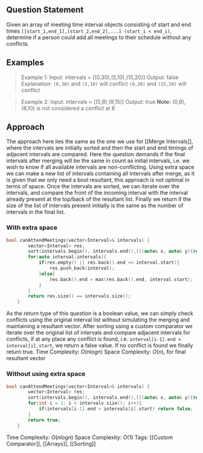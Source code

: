 ## Question Statement
Given an array of meeting time interval objects consisting of start and end times `[[start_1,end_1],[start_2,end_2],...] (start_i < end_i)`, determine if a person could add all meetings to their schedule without any conflicts.
## Examples
>Example 1:
>Input: intervals = [(0,30),(5,10),(15,20)]
>Output: false
>Explanation:
> `(0,30)` and `(5,10)` will conflict
>`(0,30)` and `(15,20)` will conflict

>Example 2:
>Input: intervals = [(5,8),(9,15)]
>Output: true
>**Note:**
>(0,8),(8,10) is not considered a conflict at 8
## Approach
The approach here lies the same as the one we use for [[Merge Intervals]], where the intervals are initially sorted and then the start and end timings of adjacent intervals are compared. Here the question demands if the final intervals after merging will be the same in count as initial intervals, i.e. we wish to know if all available intervals are non-conflicting. Using extra space we can make a new list of intervals containing all intervals after merge, as it is given that we only need a bool resultant, this approach is not optimal in terms of space. Once the intervals are sorted, we can iterate over the intervals, and compare the front of the incoming interval with the interval already present at the top/back of the resultant list. Finally we return if the size of the list of intervals present initially is the same as the number of intervals in the final list.
### With extra space
```cpp
bool canAttendMeetings(vector<Interval>& intervals) {
        vector<Interval> res;
        sort(intervals.begin(), intervals.end(),[](auto& x, auto& y){return x.start < y.start;});
        for(auto interval:intervals){
            if(res.empty() || res.back().end <= interval.start){
                res.push_back(interval);
            }else{
                res.back().end = max(res.back().end, interval.start);
            }
        }
        return res.size() == intervals.size();
    }
```
As the return type of this question is a boolean value, we can simply check conflicts using the original interval list without simulating the merging and maintaining a resultant vector. After sorting using a custom comparator we iterate over the original list of intervals and compare adjacent intervals for conflicts, if at any place any conflict is found, i.e. `interval[i-1].end > interval[i].start`, we return a false value. If no conflict is found we finally return true.
Time Complexity: $O(nlogn)$
Space Complexity: $O(n)$, for final resultant vector
### Without using extra space
```cpp
bool canAttendMeetings(vector<Interval>& intervals) {
        vector<Interval> res;
        sort(intervals.begin(), intervals.end(),[](auto& x, auto& y){return x.start < y.start;});
        for(int i = 1; i < intervals.size(); i++){
            if(intervals[i-1].end > intervals[i].start) return false;
        }
        return true;
    }
```
Time Complexity: $O(nlogn)$
Space Complexity: $O(1)$
Tags: [[Custom Comparator]], [[Arrays]], [[Sorting]]